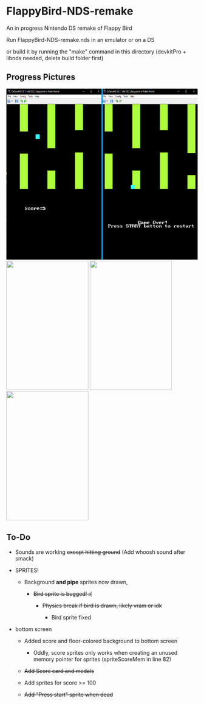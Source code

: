 # FlappyBird-NDS-remake


An in progress Nintendo DS remake of Flappy Bird

Run FlappyBird-NDS-remake.nds in an emulator or on a DS

or build it by running the "make" command in this directory (devkitPro + libnds needed, delete build folder first)

## Progress Pictures
<img src="https://github.com/rakib-shahid/FlappyBird-NDS-remake/blob/main/pics/flappy%20bird%20ds.png" width="600" height="450"/>
<img src="/pics/flappyGif.gif" width="216" height="340">
<img src="/pics/lol.gif" width="216" height="340">
<img src="/pics/final.gif" width="216" height="340"/>

## To-Do

- Sounds are working ~~except hitting ground~~ (Add whoosh sound after smack)

- SPRITES!

  * Background **and pipe** sprites now drawn,

    * ~~Bird sprite is bugged! :(~~

      * ~~Physics break if bird is drawn, likely vram or idk~~

        * Bird sprite fixed

- bottom screen

  * Added score and floor-colored background to bottom screen

    * Oddly, score sprites only works when creating an unused memory pointer for sprites (spriteScoreMem in line 82)
  
  * ~~Add Score card and medals~~

  * Add sprites for score >= 100

  * ~~Add "Press start" sprite when dead~~
